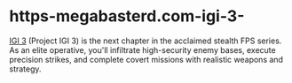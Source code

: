 # https-megabasterd.com-igi-3-
[IGI 3](https://megabasterd.com/igi-3/) (Project IGI 3) is the next chapter in the acclaimed stealth FPS series. As an elite operative, you'll infiltrate high-security enemy bases, execute precision strikes, and complete covert missions with realistic weapons and strategy.
